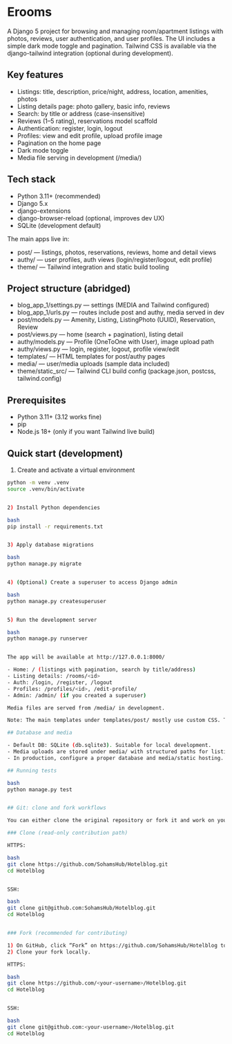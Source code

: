 # Erooms

A Django 5 project for browsing and managing room/apartment listings with photos, reviews, user authentication, and user profiles. The UI includes a simple dark mode toggle and pagination. Tailwind CSS is available via the django-tailwind integration (optional during development).

## Key features

- Listings: title, description, price/night, address, location, amenities, photos
- Listing details page: photo gallery, basic info, reviews
- Search: by title or address (case-insensitive)
- Reviews (1–5 rating), reservations model scaffold
- Authentication: register, login, logout
- Profiles: view and edit profile, upload profile image
- Pagination on the home page
- Dark mode toggle
- Media file serving in development (/media/)

## Tech stack

- Python 3.11+ (recommended)
- Django 5.x
- django-extensions
- django-browser-reload (optional, improves dev UX)
- SQLite (development default)

The main apps live in:
- post/ — listings, photos, reservations, reviews, home and detail views
- authy/ — user profiles, auth views (login/register/logout, edit profile)
- theme/ — Tailwind integration and static build tooling

## Project structure (abridged)

- blog_app_1/settings.py — settings (MEDIA and Tailwind configured)
- blog_app_1/urls.py — routes include post and authy, media served in dev
- post/models.py — Amenity, Listing, ListingPhoto (UUID), Reservation, Review
- post/views.py — home (search + pagination), listing detail
- authy/models.py — Profile (OneToOne with User), image upload path
- authy/views.py — login, register, logout, profile view/edit
- templates/ — HTML templates for post/authy pages
- media/ — user/media uploads (sample data included)
- theme/static_src/ — Tailwind CLI build config (package.json, postcss, tailwind.config)

## Prerequisites

- Python 3.11+ (3.12 works fine)
- pip
- Node.js 18+ (only if you want Tailwind live build)

## Quick start (development)

1) Create and activate a virtual environment

```bash
python -m venv .venv
source .venv/bin/activate


2) Install Python dependencies

bash
pip install -r requirements.txt


3) Apply database migrations

bash
python manage.py migrate


4) (Optional) Create a superuser to access Django admin

bash
python manage.py createsuperuser


5) Run the development server

bash
python manage.py runserver


The app will be available at http://127.0.0.1:8000/

- Home: / (listings with pagination, search by title/address)
- Listing details: /rooms/<id>
- Auth: /login, /register, /logout
- Profiles: /profiles/<id>, /edit-profile/
- Admin: /admin/ (if you created a superuser)

Media files are served from /media/ in development.

Note: The main templates under templates/post/ mostly use custom CSS. Tailwind is available if you choose to build styles or extend the theme/templates/base.html.

## Database and media

- Default DB: SQLite (db.sqlite3). Suitable for local development.
- Media uploads are stored under media/ with structured paths for listings and profiles.
- In production, configure a proper database and media/static hosting. Do not use the committed SECRET_KEY in production.

## Running tests

bash
python manage.py test


## Git: clone and fork workflows

You can either clone the original repository or fork it and work on your copy.

### Clone (read-only contribution path)

HTTPS:

bash
git clone https://github.com/SohamsHub/Hotelblog.git
cd Hotelblog


SSH:

bash
git clone git@github.com:SohamsHub/Hotelblog.git
cd Hotelblog


### Fork (recommended for contributing)

1) On GitHub, click “Fork” on https://github.com/SohamsHub/Hotelblog to create your fork under your account.
2) Clone your fork locally.

HTTPS:

bash
git clone https://github.com/<your-username>/Hotelblog.git
cd Hotelblog


SSH:

bash
git clone git@github.com:<your-username>/Hotelblog.git
cd Hotelblog
```
